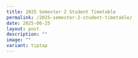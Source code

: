 ```yaml
---
title: 2025 Semester 2 Student Timetable
permalink: /2025-semester-2-student-timetable/
date: 2025-06-25
layout: post
description: ""
image: ""
variant: tiptap
---
```

